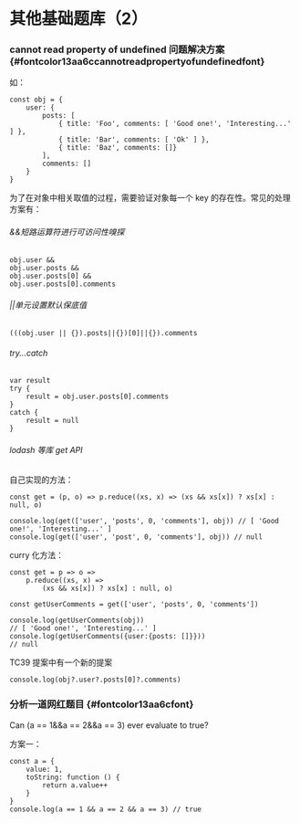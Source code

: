 # 其他基础题库（2）

### cannot read property of undefined 问题解决方案 {#fontcolor13aa6ccannotreadpropertyofundefinedfont}

如：

```
const obj = {
    user: {
        posts: [
            { title: 'Foo', comments: [ 'Good one!', 'Interesting...' ] },
            { title: 'Bar', comments: [ 'Ok' ] },
            { title: 'Baz', comments: []}
        ],
        comments: []
    }
}
```

为了在对象中相关取值的过程，需要验证对象每一个 key 的存在性。常见的处理方案有：

###### &&短路运算符进行可访问性嗅探

```
obj.user &&
obj.user.posts &&
obj.user.posts[0] &&
obj.user.posts[0].comments
```

###### \|\|单元设置默认保底值

```
(((obj.user || {}).posts||{})[0]||{}).comments
```

###### try...catch

```
var result
try {
    result = obj.user.posts[0].comments
}
catch {
    result = null
}
```

###### lodash 等库 get API

自己实现的方法：

```
const get = (p, o) => p.reduce((xs, x) => (xs && xs[x]) ? xs[x] : null, o)

console.log(get(['user', 'posts', 0, 'comments'], obj)) // [ 'Good one!', 'Interesting...' ]
console.log(get(['user', 'post', 0, 'comments'], obj)) // null
```

curry 化方法：

```
const get = p => o =>
    p.reduce((xs, x) =>
        (xs && xs[x]) ? xs[x] : null, o)

const getUserComments = get(['user', 'posts', 0, 'comments'])

console.log(getUserComments(obj))
// [ 'Good one!', 'Interesting...' ]
console.log(getUserComments({user:{posts: []}}))
// null
```

TC39 提案中有一个新的提案

```
console.log(obj?.user?.posts[0]?.comments)
```

### 分析一道网红题目 {#fontcolor13aa6cfont}

Can \(a == 1&&a == 2&&a == 3\) ever evaluate to true?

方案一：

```
const a = {
    value: 1,
    toString: function () {
        return a.value++
    }
}
console.log(a == 1 && a == 2 && a == 3) // true
```



